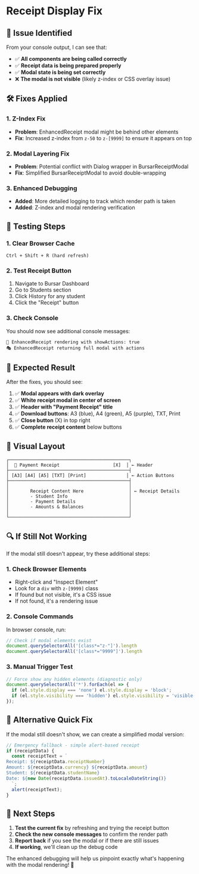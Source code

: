 # Receipt Display Fix

## 🔧 Issue Identified

From your console output, I can see that:
- ✅ **All components are being called correctly**
- ✅ **Receipt data is being prepared properly**
- ✅ **Modal state is being set correctly**
- ❌ **The modal is not visible** (likely z-index or CSS overlay issue)

## 🛠️ Fixes Applied

### 1. **Z-Index Fix**
- **Problem**: EnhancedReceipt modal might be behind other elements
- **Fix**: Increased z-index from `z-50` to `z-[9999]` to ensure it appears on top

### 2. **Modal Layering Fix**
- **Problem**: Potential conflict with Dialog wrapper in BursarReceiptModal
- **Fix**: Simplified BursarReceiptModal to avoid double-wrapping

### 3. **Enhanced Debugging**
- **Added**: More detailed logging to track which render path is taken
- **Added**: Z-index and modal rendering verification

## 🧪 Testing Steps

### 1. **Clear Browser Cache**
```
Ctrl + Shift + R (hard refresh)
```

### 2. **Test Receipt Button**
1. Navigate to Bursar Dashboard
2. Go to Students section
3. Click History for any student
4. Click the "Receipt" button

### 3. **Check Console**
You should now see additional console messages:
```
🎨 EnhancedReceipt rendering with showActions: true
🎭 EnhancedReceipt returning full modal with actions
```

## 🎯 Expected Result

After the fixes, you should see:

1. ✅ **Modal appears with dark overlay**
2. ✅ **White receipt modal in center of screen**
3. ✅ **Header with "Payment Receipt" title**
4. ✅ **Download buttons**: A3 (blue), A4 (green), A5 (purple), TXT, Print
5. ✅ **Close button** (X) in top right
6. ✅ **Complete receipt content** below buttons

## 🎨 Visual Layout

```
┌─────────────────────────────────────────────┐
│  🧾 Payment Receipt                    [X]  │ ← Header
├─────────────────────────────────────────────┤
│ [A3] [A4] [A5] [TXT] [Print]               │ ← Action Buttons
├─────────────────────────────────────────────┤
│                                             │
│        Receipt Content Here                 │ ← Receipt Details
│        - Student Info                       │
│        - Payment Details                    │
│        - Amounts & Balances                 │
│                                             │
└─────────────────────────────────────────────┘
```

## 🔍 If Still Not Working

If the modal still doesn't appear, try these additional steps:

### 1. **Check Browser Elements**
- Right-click and "Inspect Element"
- Look for a `div` with `z-[9999]` class
- If found but not visible, it's a CSS issue
- If not found, it's a rendering issue

### 2. **Console Commands**
In browser console, run:
```javascript
// Check if modal elements exist
document.querySelectorAll('[class*="z-"]').length
document.querySelectorAll('[class*="9999"]').length
```

### 3. **Manual Trigger Test**
```javascript
// Force show any hidden elements (diagnostic only)
document.querySelectorAll('*').forEach(el => {
  if (el.style.display === 'none') el.style.display = 'block';
  if (el.style.visibility === 'hidden') el.style.visibility = 'visible';
});
```

## 🚀 Alternative Quick Fix

If the modal still doesn't show, we can create a simplified modal version:

```typescript
// Emergency fallback - simple alert-based receipt
if (receiptData) {
  const receiptText = `
Receipt: ${receiptData.receiptNumber}
Amount: ${receiptData.currency} ${receiptData.amount}
Student: ${receiptData.studentName}
Date: ${new Date(receiptData.issuedAt).toLocaleDateString()}
  `;
  alert(receiptText);
}
```

## 📝 Next Steps

1. **Test the current fix** by refreshing and trying the receipt button
2. **Check the new console messages** to confirm the render path
3. **Report back** if you see the modal or if there are still issues
4. **If working**, we'll clean up the debug code

The enhanced debugging will help us pinpoint exactly what's happening with the modal rendering! 🎯

